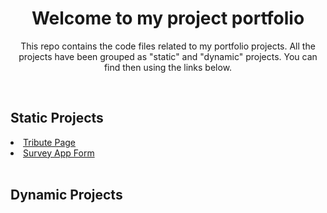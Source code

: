 <h1 align="center"> Welcome to my project portfolio </h1>
<p align="center"> This repo contains the code files related to my portfolio projects. All the projects have been grouped as "static" and "dynamic" projects. You can find then using the links below.</p>
<br>
<h2> Static Projects </h2>
<li><a href="https://github.com/rohit-p-kumar/my_projects/tree/main/static_projects/tribute_page" target="blank"> Tribute Page </a></li>
<li><a href="https://github.com/rohit-p-kumar/my_projects/tree/main/static_projects/survey_form" target="blank"> Survey App Form </a></li>
<br>
<h2> Dynamic Projects </h2>

